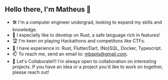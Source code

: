 ## Hello there, I'm Matheus 👋
 - 🛠 I'm a computer engineer undergrad, looking to expand my skills and knowledge. 
 - 🦀 I especially like to develop on Rust, a safe language rich in features!
 - 🏆 I'm keen on playing Hackathons and competitons like CTFs.
 - 🚀 I have experience in: Rust, Flutter/Dart, (No)SQL, Docker, Typescript.
 - 📫 To reach me, send an email to: [mbapts@gmail.com](mbapts@gmail.com).
 - 🤝 Let's Collaborate!!! I'm always open to collaboration on interesting projects. If you have an idea or a project you'd like to work on together, please reach out!

<!--
**matheusbaptistella/matheusbaptistella** is a ✨ _special_ ✨ repository because its `README.md` (this file) appears on your GitHub profile.

Here are some ideas to get you started:

- 🔭 I’m currently working on ...
- 🌱 I’m currently learning ...
- 👯 I’m looking to collaborate on ...
- 🤔 I’m looking for help with ...
- 💬 Ask me about ...
- 📫 How to reach me: ...
- 😄 Pronouns: ...
- ⚡ Fun fact: ...
-->
